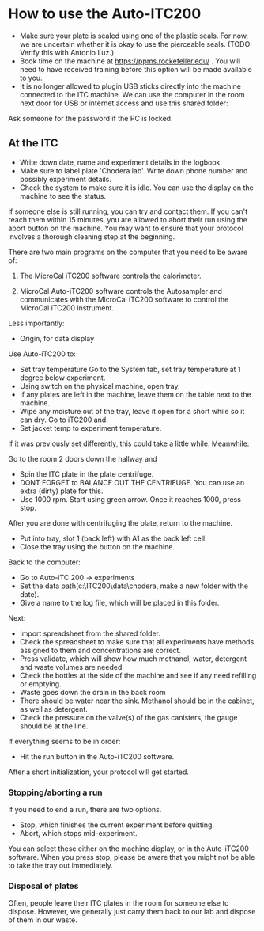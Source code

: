 # How to use the Auto-ITC200

* Make sure your plate is sealed using one of the plastic seals. For now, we are uncertain whether it is okay to use the pierceable seals. (TODO: Verify this with Antonio Luz.)
* Book time on the machine at https://ppms.rockefeller.edu/ . You will need to have received training before this option will be made available to you.
* It is no longer allowed to plugin USB sticks directly into the machine connected to the ITC machine. We can use the computer in the room next door for USB or internet access and use this shared folder:

Ask someone for the password if the PC is locked.

## At the ITC
* Write down date, name and experiment details in the logbook.
* Make sure to label plate 'Chodera lab'. Write down phone number and possibly experiment details.
* Check the system to make sure it is idle. You can use the display on the machine to see the status.

If someone else is still running, you can try and contact them. If you can't reach them within 15 minutes, you are allowed to abort their run using the abort button on the machine. You may want to ensure that your protocol involves a thorough cleaning step at the beginning.

There are two main programs on the computer that you need to be aware of:

1. The MicroCal iTC200 software  controls the calorimeter.

2. MicroCal Auto-iTC200 software controls the Autosampler and communicates with the MicroCal iTC200 software to control the MicroCal iTC200 instrument. 

Less importantly: 

* Origin, for data display

Use Auto-iTC200 to:
* Set tray temperature
Go to the System tab, set tray temperature at 1 degree below experiment. 
* Using switch on the physical machine, open tray.
* If any plates are left in the machine, leave them on the table next to the machine.
* Wipe any moisture out of the tray, leave it open for a short while so it can dry.
Go to iTC200 and:
* Set jacket temp to experiment temperature. 

If it was previously set differently, this could take a little while.
Meanwhile:

Go to the room 2 doors down the hallway and
* Spin the ITC plate in the plate centrifuge.
* DONT FORGET to BALANCE OUT THE CENTRIFUGE. You can use an extra (dirty) plate for this.
* Use 1000 rpm. Start using green arrow. Once it reaches 1000, press stop.

After you are done with centrifuging the plate, return to the machine.
* Put into tray, slot 1 (back left) with A1 as the back left cell.
* Close the tray using the button on the machine.

Back to the computer:
* Go to Auto-iTC 200 -> experiments
* Set the data path(c:\ITC200\data\chodera, make a new folder with the date).
* Give a name to the log file, which will be placed in this folder.

Next:
* Import spreadsheet from the shared folder.
* Check the spreadsheet to make sure that all experiments have methods assigned to them and concentrations are correct. 
* Press validate, which will show how much methanol, water, detergent and waste volumes are needed.
* Check the bottles at the side of the machine and see if any need refilling or emptying.
* Waste goes down the drain in the back room
* There should be water near the sink. Methanol should be in the cabinet, as well as detergent.
* Check the pressure on the valve(s) of the gas canisters, the gauge should be at the line.

If everything seems to be in order:
* Hit the run button in the Auto-iTC200 software.

After a short initialization, your protocol will get started.
### Stopping/aborting a run
If you need to end a run, there are two options.

* Stop, which finishes the current experiment before quitting. 
* Abort, which stops mid-experiment.

You can select these either on the machine display, or in the Auto-iTC200 software. When you press stop, please be aware that you might not be able to take the tray out immediately. 

### Disposal of plates

Often, people leave their ITC plates in the room for someone else to dispose. However, we generally just carry them back to our lab and dispose of them in our waste. 
